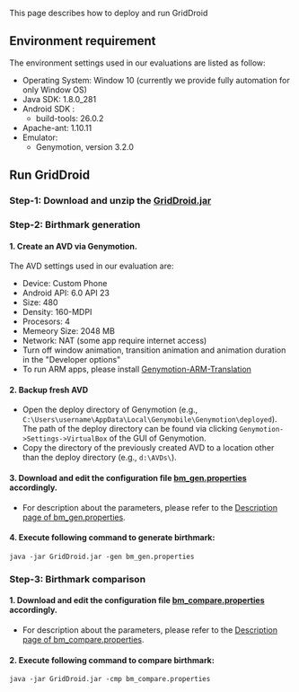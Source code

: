 <head>
    <script src="https://cdn.mathjax.org/mathjax/latest/MathJax.js?config=TeX-AMS-MML_HTMLorMML" type="text/javascript"></script>
    <script type="text/x-mathjax-config">
        MathJax.Hub.Config({
            tex2jax: {
            skipTags: ['script', 'noscript', 'style', 'textarea', 'pre'],
            inlineMath: [['$','$']]
            }
        });
    </script>
</head>

This page describes how to deploy and run GridDroid

## Environment requirement
The environment settings used in our evaluations are listed as follow:
* Operating System: Window 10 (currently we provide fully automation for only Window OS)
* Java SDK: 1.8.0_281 
* Android SDK :
  * build-tools: 26.0.2
* Apache-ant: 1.10.11 
* Emulator: 
  * Genymotion, version 3.2.0

## Run GridDroid

### **Step-1**: Download and unzip the [GridDroid.jar](https://drive.google.com/file/d/1EJPBuPSFbh6DdeGNRW8ojc5GqgdkDeGb/view?usp=sharing)

### **Step-2**: Birthmark generation
#### 1. Create an AVD via Genymotion.
 The AVD settings used in our evaluation are:
 
* Device: Custom Phone
* Android API: 6.0 API 23
* Size: 480
* Density: 160-MDPI
* Procesors: 4
* Memeory Size: 2048 MB
* Network: NAT (some app require internet access)
* Turn off window animation, transition animation and animation duration in the "Developer options"
* To run ARM apps, please install [Genymotion-ARM-Translation](https://github.com/m9rco/Genymotion_ARM_Translation)
    
#### 2. Backup fresh AVD
  * Open the deploy directory of Genymotion (e.g., `C:\Users\username\AppData\Local\Genymobile\Genymotion\deployed`). The path of the deploy directory can be found via clicking ``Genymotion->Settings->VirtualBox`` of the GUI of Genymotion.
  * Copy the directory of the previously created AVD to a location other than the deploy directory (e.g., `d:\AVDs\`).

#### 3. Download and edit the configuration file [bm_gen.properties](bm_gen.properties) accordingly. 
  * For description about the parameters, please refer to the [Description page of bm_gen.properties](bm_gen_description.md).

#### 4. Execute following command to generate birthmark:
```
java -jar GridDroid.jar -gen bm_gen.properties
```

### **Step-3**: Birthmark comparison
#### 1. Download and edit the configuration file [bm_compare.properties](bm_compare.properties) accordingly. 
  * For description about the parameters, please refer to the [Description page of bm_compare.properties](bm_compare_description.md).

 
#### 2. Execute following command to compare birthmark:
```
java -jar GridDroid.jar -cmp bm_compare.properties
```
